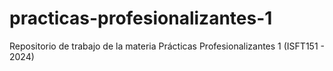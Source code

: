# practicas-profesionalizantes-1
 Repositorio de trabajo de la materia Prácticas Profesionalizantes 1 (ISFT151 - 2024)
